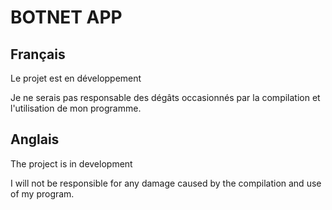 # BOTNET APP 
 ## Français
 
Le projet est en développement

Je ne serais pas responsable des dégâts occasionnés par la compilation et l'utilisation de mon programme.


## Anglais

The project is in development

I will not be responsible for any damage caused by the compilation and use of my program.


